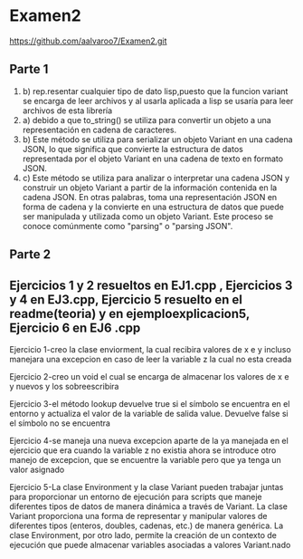 # Examen2

https://github.com/aalvaroo7/Examen2.git

## Parte 1
1) b) rep.resentar cualquier tipo de dato lisp,puesto que la funcion variant se encarga de leer archivos y al usarla aplicada a lisp se usaría para leer archivos de esta librería
2) a) debido a que to_string() se utiliza para convertir un objeto a una representación en cadena de caracteres.
3) b) Este método se utiliza para serializar un objeto Variant en una cadena JSON, lo que significa que convierte la estructura de datos representada por el objeto Variant en una cadena de texto en formato JSON.
4) c) Este método se utiliza para analizar o interpretar una cadena JSON y construir un objeto Variant a partir de la información contenida en la cadena JSON. En otras palabras, toma una representación JSON en forma de cadena y la convierte en una estructura de datos que puede ser manipulada y utilizada como un objeto Variant. Este proceso se conoce comúnmente como "parsing" o "parsing JSON".

## Parte 2
## Ejercicios 1 y 2 resueltos en EJ1.cpp , Ejercicios 3 y 4 en EJ3.cpp, Ejercicio 5 resuelto en el readme(teoria) y en ejemploexplicacion5, Ejercicio 6 en EJ6 .cpp
Ejercicio 1-creo la clase enviorment, la cual recibira valores de x e y incluso manejara una excepcion en caso de leer la variable z la cual no esta creada

Ejercicio 2-creo un void el cual se encarga de almacenar los valores de x e y nuevos y los sobreescribira

Ejercicio 3-el método lookup devuelve true si el símbolo se encuentra en el entorno y actualiza el valor de la variable de salida value. Devuelve false si el símbolo no se encuentra

Ejercicio 4-se maneja una nueva excepcion aparte de la ya manejada en el ejercicio que era cuando la variable z no existia ahora se introduce otro manejo de excepcion, que se encuentre la variable pero que ya tenga un valor asignado

Ejercicio 5-La clase Environment y la clase Variant pueden trabajar juntas para proporcionar un entorno de ejecución para scripts que maneje diferentes tipos de datos de manera dinámica a través de Variant. La clase Variant proporciona una forma de representar y manipular valores de diferentes tipos (enteros, doubles, cadenas, etc.) de manera genérica. La clase Environment, por otro lado, permite la creación de un contexto de ejecución que puede almacenar variables asociadas a valores Variant.nado


